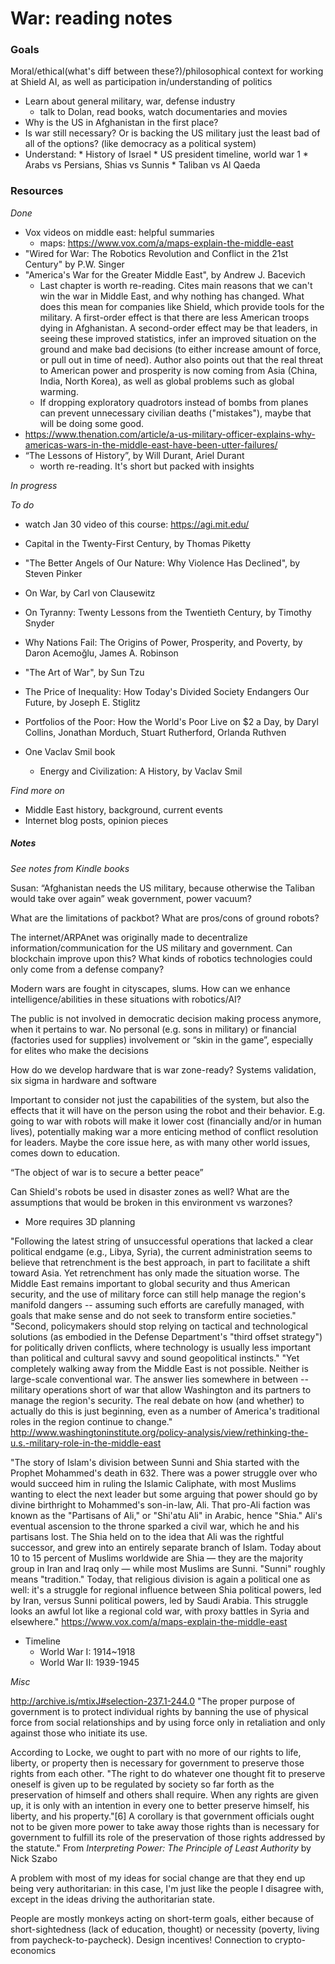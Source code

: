 # War: reading notes

### Goals

Moral/ethical(what's diff between these?)/philosophical context for working at Shield AI, as well as participation in/understanding of politics

* Learn about general military, war, defense industry
	* talk to Dolan, read books, watch documentaries and movies
* Why is the US in Afghanistan in the first place?
* Is war still necessary? Or is backing the US military just the least bad of all of the options? (like democracy as a political system)
* Understand:
	  * History of Israel
	  * US president timeline, world war 1
	  * Arabs vs Persians, Shias vs Sunnis
	  * Taliban vs Al Qaeda

### Resources

_Done_

* Vox videos on middle east: helpful summaries
	- maps: https://www.vox.com/a/maps-explain-the-middle-east
* "Wired for War: The Robotics Revolution and Conflict in the 21st Century"
by P.W. Singer
* "America's War for the Greater Middle East", by Andrew J. Bacevich
	- Last chapter is worth re-reading. Cites main reasons that we can't win the war in Middle East, and why nothing has changed. What does this mean for companies like Shield, which provide tools for the military. A first-order effect is that there are less American troops dying in Afghanistan. A second-order effect may be that leaders, in seeing these improved statistics, infer an improved situation on the ground and make bad decisions (to either increase amount of force, or pull out in time of need). Author also points out that the real threat to American power and prosperity is now coming from Asia (China, India, North Korea), as well as global problems such as global warming.
	- If dropping exploratory quadrotors instead of bombs from planes can prevent unnecessary civilian deaths ("mistakes"), maybe that will be doing some good.
* https://www.thenation.com/article/a-us-military-officer-explains-why-americas-wars-in-the-middle-east-have-been-utter-failures/
* “The Lessons of History”, by Will Durant, Ariel Durant
	* worth re-reading. It's short but packed with insights

_In progress_


_To do_

* watch Jan 30 video of this course: https://agi.mit.edu/

* Capital in the Twenty-First Century, by Thomas Piketty
* "The Better Angels of Our Nature: Why Violence Has Declined", by Steven Pinker
* On War, by Carl von Clausewitz

* On Tyranny: Twenty Lessons from the Twentieth Century, by Timothy Snyder
* Why Nations Fail: The Origins of Power, Prosperity, and Poverty, by Daron Acemoğlu, James A. Robinson
* "The Art of War", by Sun Tzu

* The Price of Inequality: How Today's Divided Society Endangers Our Future, by Joseph E. Stiglitz
* Portfolios of the Poor: How the World's Poor Live on $2 a Day, by Daryl Collins, Jonathan Morduch, Stuart Rutherford, Orlanda Ruthven
* One Vaclav Smil book
	- Energy and Civilization: A History, by Vaclav Smil

_Find more on_

* Middle East history, background, current events
* Internet blog posts, opinion pieces

##### Notes

*See notes from Kindle books*

Susan: “Afghanistan needs the US military, because otherwise the Taliban would take over again” weak government, power vacuum?

What are the limitations of packbot? What are pros/cons of ground robots?

The internet/ARPAnet was originally made to decentralize information/communication for the US military and government.
Can blockchain improve upon this?
What kinds of robotics technologies could only come from a defense company?

Modern wars are fought in cityscapes, slums. How can we enhance intelligence/abilities in these situations with robotics/AI?

The public is not involved in democratic decision making process anymore, when it pertains to war. No personal (e.g. sons in military) or financial (factories used for supplies) involvement or “skin in the game”, especially for elites who make the decisions

How do we develop hardware that is war zone-ready?
Systems validation, six sigma in hardware and software

Important to consider not just the capabilities of the system, but also the effects that it will have on the person using the robot and their behavior. E.g. going to war with robots will make it lower cost (financially and/or in human lives), potentially making war a more enticing method of conflict resolution for leaders. Maybe the core issue here, as with many other world issues, comes down to education.

“The object of war is to secure a better peace”

Can Shield's robots be used in disaster zones as well? What are the assumptions that would be broken in this environment vs warzones?
* More requires 3D planning

"Following the latest string of unsuccessful operations that lacked a clear political endgame (e.g., Libya, Syria), the current administration seems to believe that retrenchment is the best approach, in part to facilitate a shift toward Asia. Yet retrenchment has only made the situation worse. The Middle East remains important to global security and thus American security, and the use of military force can still help manage the region's manifold dangers -- assuming such efforts are carefully managed, with goals that make sense and do not seek to transform entire societies."
"Second, policymakers should stop relying on tactical and technological solutions (as embodied in the Defense Department's "third offset strategy") for politically driven conflicts, where technology is usually less important than political and cultural savvy and sound geopolitical instincts."
"Yet completely walking away from the Middle East is not possible. Neither is large-scale conventional war. The answer lies somewhere in between -- military operations short of war that allow Washington and its partners to manage the region's security. The real debate on how (and whether) to actually do this is just beginning, even as a number of America's traditional roles in the region continue to change."
http://www.washingtoninstitute.org/policy-analysis/view/rethinking-the-u.s.-military-role-in-the-middle-east

"The story of Islam's division between Sunni and Shia started with the Prophet Mohammed's death in 632. There was a power struggle over who would succeed him in ruling the Islamic Caliphate, with most Muslims wanting to elect the next leader but some arguing that power should go by divine birthright to Mohammed's son-in-law, Ali. That pro-Ali faction was known as the "Partisans of Ali," or "Shi'atu Ali" in Arabic, hence "Shia." Ali's eventual ascension to the throne sparked a civil war, which he and his partisans lost. The Shia held on to the idea that Ali was the rightful successor, and grew into an entirely separate branch of Islam. Today about 10 to 15 percent of Muslims worldwide are Shia — they are the majority group in Iran and Iraq only — while most Muslims are Sunni. "Sunni" roughly means "tradition." Today, that religious division is again a political one as well: it's a struggle for regional influence between Shia political powers, led by Iran, versus Sunni political powers, led by Saudi Arabia. This struggle looks an awful lot like a regional cold war, with proxy battles in Syria and elsewhere."
https://www.vox.com/a/maps-explain-the-middle-east

* Timeline
	- World War I: 1914~1918
	- World War II: 1939-1945

_Misc_

http://archive.is/mtixJ#selection-237.1-244.0
"The proper purpose of government is to protect individual rights by banning the use of physical force from social relationships and by using force only in retaliation and only against those who initiate its use.

According to Locke, we ought to part with no more of our rights to life, liberty, or property then is necessary for government to preserve those rights from each other. "The right to do whatever one thought fit to preserve oneself is given up to be regulated by society so far forth as the preservation of himself and others shall require. When any rights are given up, it is only with an intention in every one to better preserve himself, his liberty, and his property."[6] A corollary is that government officials ought not to be given more power to take away those rights than is necessary for government to fulfill its role of the preservation of those rights addressed by the statute." From _Interpreting Power: The Principle of Least Authority_ by Nick Szabo

A problem with most of my ideas for social change are that they end up being very authoritarian: in this case, I'm just like the people I disagree with, except in the ideas driving the authoritarian state.

People are mostly monkeys acting on short-term goals, either because of short-sightedness (lack of education, thought) or necessity (poverty, living from paycheck-to-paycheck). Design incentives! Connection to crypto-economics
